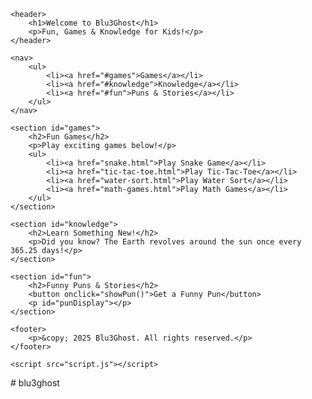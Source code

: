 <!DOCTYPE html>
<html lang="en">
<head>
    <meta charset="UTF-8">
    <meta name="viewport" content="width=device-width, initial-scale=1.0">
    <title>Blu3Ghost - Fun & Learning</title>
    <link rel="stylesheet" href="style.css">
</head>
<body>

    <header>
        <h1>Welcome to Blu3Ghost</h1>
        <p>Fun, Games & Knowledge for Kids!</p>
    </header>

    <nav>
        <ul>
            <li><a href="#games">Games</a></li>
            <li><a href="#knowledge">Knowledge</a></li>
            <li><a href="#fun">Puns & Stories</a></li>
        </ul>
    </nav>

    <section id="games">
        <h2>Fun Games</h2>
        <p>Play exciting games below!</p>
        <ul>
            <li><a href="snake.html">Play Snake Game</a></li>
            <li><a href="tic-tac-toe.html">Play Tic-Tac-Toe</a></li>
            <li><a href="water-sort.html">Play Water Sort</a></li>
            <li><a href="math-games.html">Play Math Games</a></li>
        </ul>
    </section>

    <section id="knowledge">
        <h2>Learn Something New!</h2>
        <p>Did you know? The Earth revolves around the sun once every 365.25 days!</p>
    </section>

    <section id="fun">
        <h2>Funny Puns & Stories</h2>
        <button onclick="showPun()">Get a Funny Pun</button>
        <p id="punDisplay"></p>
    </section>

    <footer>
        <p>&copy; 2025 Blu3Ghost. All rights reserved.</p>
    </footer>

    <script src="script.js"></script>
</body>
</html># blu3ghost
